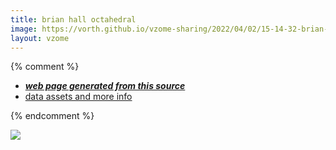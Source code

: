 ```yaml
---
title: brian hall octahedral
image: https://vorth.github.io/vzome-sharing/2022/04/02/15-14-32-brian-hall-octahedral/brian-hall-octahedral.png
layout: vzome
---
```


{% comment %}
 - [***web page generated from this source***][post]
 - [data assets and more info][github]

[post]: <https://vorth.github.io/vzome-sharing/2022/04/02/brian-hall-octahedral-15-14-32.html>
[github]: <https://github.com/vorth/vzome-sharing/tree/main/2022/04/02/15-14-32-brian-hall-octahedral/>
{% endcomment %}

<vzome-viewer style="width: 100%; height: 65vh;"
       src="https://vorth.github.io/vzome-sharing/2022/04/02/15-14-32-brian-hall-octahedral/brian-hall-octahedral.vZome" >
  <img src="https://vorth.github.io/vzome-sharing/2022/04/02/15-14-32-brian-hall-octahedral/brian-hall-octahedral.png" />
</vzome-viewer>